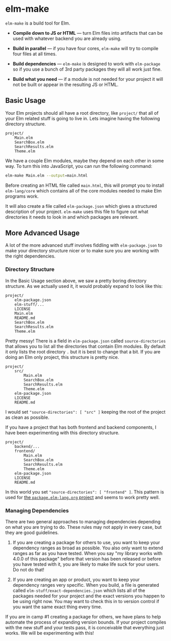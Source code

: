# elm-make

`elm-make` is a build tool for Elm.

  * **Compile down to JS or HTML** &mdash; turn Elm files into artifacts that
    can be used with whatever backend you are already using.

  * **Build in parallel** &mdash; if you have four cores, `elm-make` will try to
    compile four files at all times.

  * **Build dependencies** &mdash; `elm-make` is designed to work with
    `elm-package` so if you use a bunch of 3rd party packages they will all
    work just fine.

  * **Build what you need** &mdash; if a module is not needed for your project it
    will not be built or appear in the resulting JS or HTML.


## Basic Usage

Your Elm projects should all have a root directory, like `project/` that all
of your Elm related stuff is going to live in. Lets imagine having the
following directory structure.

```
project/
    Main.elm
    SearchBox.elm
    SearchResults.elm
    Theme.elm
```

We have a couple Elm modules, maybe they depend on each other in some way. To
turn this into JavaScript, you can run the following command:

```bash
elm-make Main.elm --output=main.html
```

Before creating an HTML file called `main.html`, this will prompt you to
install `elm-lang/core` which contains all of the core modules needed to make
Elm programs work.

It will also create a file called `elm-package.json` which gives a structured
description of your project. `elm-make` uses this file to figure out what
directories it needs to look in and which packages are relevant.


## More Advanced Usage

A lot of the more advanced stuff involves fiddling with `elm-package.json` to
make your directory structure nicer or to make sure you are working with the
right dependencies.

### Directory Structure

In the Basic Usage section above, we saw a pretty boring directory structure.
As we actually used it, it would probably expand to look like this:

```
project/
    elm-package.json
    elm-stuff/...
    LICENSE
    Main.elm
    README.md
    SearchBox.elm
    SearchResults.elm
    Theme.elm
```

Pretty messy! There is a field in `elm-package.json` called `source-directories`
that allows you to list all the directories that contain Elm modules. By default
it only lists the root directory `.` but it is best to change that a bit. If you
are doing an Elm only project, this structure is pretty nice.

```
project/
    src/
        Main.elm
        SearchBox.elm
        SearchResults.elm
        Theme.elm
    elm-package.json
    LICENSE
    README.md
```

I would set `"source-directories": [ "src" ]` keeping the root of the project
as clean as possible.

If you have a project that has both frontend and backend components, I have
been experimenting with this directory structure.

```
project/
    backend/...
    frontend/
        Main.elm
        SearchBox.elm
        SearchResults.elm
        Theme.elm
    elm-package.json
    LICENSE
    README.md
```

In this world you set `"source-directories": [ "frontend" ]`. This pattern is
used for [the `package.elm-lang.org` project][src] and seems to work pretty
well.

[src]: https://github.com/elm-lang/package.elm-lang.org/

### Managing Dependencies

There are two general approaches to managing dependencies depending on what you
are trying to do. These rules may not apply in every case, but they are good
guidelines.

  1. If you are creating a package for others to use, you want to keep your
     dependency ranges as broad as possible. You also only want to extend
     ranges as far as you have tested. When you say "my library works with
     4.0.0 of this package" before that version has been released or before
     you have tested with it, you are likely to make life suck for your users.
     Do not do that!

  2. If you are creating an app or product, you want to keep your dependency
     ranges very specific. When you build, a file is generated called
     `elm-stuff/exact-dependencies.json` which lists all of the packages needed
     for your project and the exact versions you happen to be using right now.
     You may want to check this in to version control if you want the same
     exact thing every time.

If you are in camp #1 creating a package for others, we have plans to help
automate the process of expanding version bounds. If your project compiles
with the new stuff and your tests pass, it is conceivable that everything
just works. We will be experimenting with this!